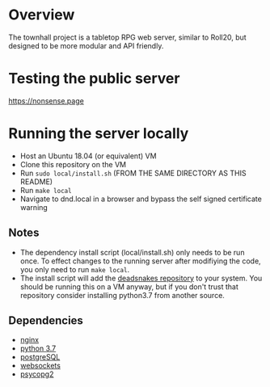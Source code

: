 # Overview
The townhall project is a tabletop RPG web server, similar to Roll20, but designed to be more modular and API friendly.

# Testing the public server
https://nonsense.page

# Running the server locally
 - Host an Ubuntu 18.04 (or equivalent) VM
 - Clone this repository on the VM
 - Run `sudo local/install.sh` (FROM THE SAME DIRECTORY AS THIS README)
 - Run `make local`
 - Navigate to dnd.local in a browser and bypass the self signed certificate warning

## Notes
 - The dependency install script (local/install.sh) only needs to be run once. To effect changes to the running server after modifiying the code, you only need to run `make local`.
 - The install script will add the [deadsnakes repository](https://launchpad.net/~deadsnakes/+archive/ubuntu/ppa) to your system. You should be running this on a VM anyway, but if you don't trust that repository consider installing python3.7 from another source.

## Dependencies
 - [nginx](https://www.nginx.com/)
 - [python 3.7](https://www.python.org/downloads/)
 - [postgreSQL](https://www.postgresql.org/)
 - [websockets](https://pypi.org/project/websockets/)
 - [psycopg2](https://pypi.org/project/psycopg2/)
